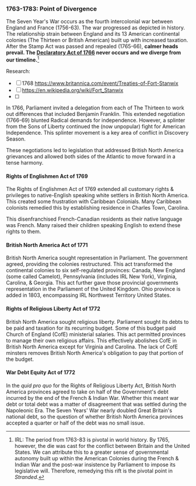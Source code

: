 ### 1763-1783: Point of Divergence

The Seven Year's War occurs as the fourth intercolonial war between England and France (1756-63). The war progressed as depicted in history. The relationship strain between England and its 13 American continental colonies (The Thirteen or British American) built up with increased taxation. After the Stamp Act was passed and repealed (1765-66), **calmer heads prevail. The [Declaratory Act of 1766](https://en.wikipedia.org/wiki/Declaratory_Act) never occurs and we diverge from our timeline.**[^irlpod]

Research:
* [ ] 1768 https://www.britannica.com/event/Treaties-of-Fort-Stanwix
* [ ] https://en.wikipedia.org/wiki/Fort_Stanwix
* [ ]

[^irlpod]: IRL: The period from 1763-83 is pivotal in world history. By 1765, however, the die was cast for the conflict between Britain and the United States. We can attribute this to a greater sense of governmental autonomy built up within the American Colonies during the French & Indian War and the post-war insistence by Parliament to impose its legislative will. Therefore, remedying this rift is the pivotal point in _Stranded_.

In 1766, Parliament invited a delegation from each of The Thirteen to work out differences that included Benjamin Franklin. This extended negotiation (1766-69) blunted Radical demands for independence. However, a splinter from the Sons of Liberty continued the (now unpopular) fight for American Independence. This splinter movement is a key area of conflict in Discovery Season.

These negotiations led to legislation that addressed British North America grievances and allowed both sides of the Atlantic to move forward in a tense harmony.

#### Rights of Englishmen Act of 1769

The Rights of Englishmen Act of 1769 extended all customary rights & privileges to native-English speaking white settlers in British North America. This created some frustration with Caribbean Colonials. Many Caribbean colonists remedied this by establishing residence in Charles Town, Carolina.

This disenfranchised French-Canadian residents as their native language was French. Many raised their children speaking English to extend these rights to them.

#### British North America Act of 1771

British North America sought representation in Parliament. The government agreed, providing the colonies restructured. This act transformed the continental colonies to six self-regulated provinces: Canada, New England (some called Camelot), Pennsylvania (includes IRL New York), Virginia, Carolina, & Georgia. This act further gave those provincial governments representation in the Parliament of the United Kingdom. Ohio province is added in 1803, encompassing IRL Northwest Territory United States.

#### Rights of Religious Liberty Act of 1772

British North America sought religious liberty. Parliament sought its debts to be paid and taxation for its recurring budget. Some of this budget paid Church of England (CofE) ministerial salaries. This act permitted provinces to manage their own religious affairs. This effectively abolishes CofE in British North America except for Virginia and Carolina. The lack of CofE minsters removes British North America's obligation to pay that portion of the budget.

#### War Debt Equity Act of 1772

In the _quid pro quo_ for the Rights of Religious Liberty Act, British North America provinces agreed to take on half of the Government's debt incurred by the end of the French & Indian War. Whether this meant war debt or total debt was a matter of disagreement that was settled during the Napoleonic Era. The Seven Years' War nearly doubled Great Britain's national debt, so the question of whether British North America provinces accepted a quarter or half of the debt was no small issue.

<!--
* Calloway, Colin. _[The Scratch of a Pen: 1763 and the Transformation of North America](https://amzn.to/2Zaw0Uw)_. 2006.
* Wikipedia. _[American Revolution](https://en.wikipedia.org/wiki/American_Revolution)_. Ref 2019 -->
